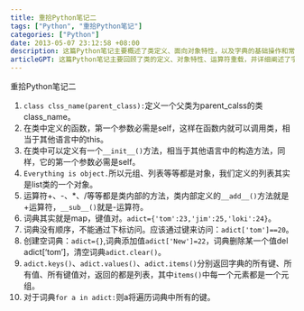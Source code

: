 ```yaml
---
title: 重拾Python笔记二
tags: ["Python", "重拾Python笔记"]
categories: ["Python"]
date: 2013-05-07 23:12:58 +08:00
description: 这篇Python笔记主要概述了类定义、面向对象特性，以及字典的基础操作和常用方法。
articleGPT: 这篇Python笔记主要回顾了类的定义、对象特性、运算符重载，并详细阐述了字典的创建、访问、操作和遍历方法。
---
```


重拾Python笔记二

  1. `class clss_name(parent_class):`定义一个父类为parent_calss的类class_name。
  2. 在类中定义的函数，第一个参数必需是self，这样在函数内就可以调用类，相当于其他语言中的this。
  3. 在类中可以定义有一个`__init__()`方法，相当于其他语言中的构造方法，同样，它的第一个参数必需是self。
  4. `Everything is object.`所以元组、列表等等都是对象，我们定义的列表其实是list类的一个对象。
  5. 运算符+、-、*、/等等都是类内部的方法，类内部定义的`__add__()`方法就是+运算符，`__sub__()`就是-运算符。
  6. 词典其实就是map，键值对。`adict={'tom':23,'jim':25,'loki':24}`。
  7. 词典没有顺序，不能通过下标访问。应该通过键来访问：`adict['tom']==20`。
  8. 创建空词典：`adict={}`,词典添加值`adict['New']=22`，词典删除某一个值del adict[‘tom’]，清空词典`adict.clear()`。
  9. `adict.keys()`、`adict.values()`、`adict.items()`分别返回字典的所有键、所有值、所有键值对，返回的都是列表，其中`items()`中每一个元素都是一个元组。
  10. 对于词典`for a in adict:`则a将遍历词典中所有的键。
